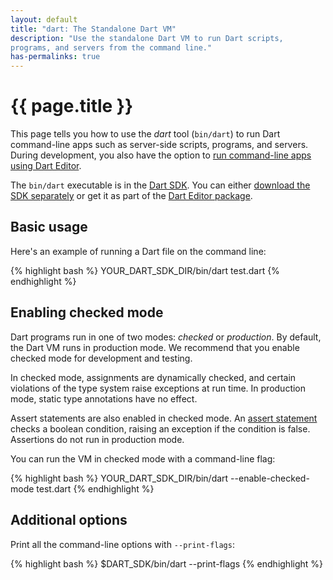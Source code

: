 ```yaml
---
layout: default
title: "dart: The Standalone Dart VM"
description: "Use the standalone Dart VM to run Dart scripts,
programs, and servers from the command line."
has-permalinks: true
---
```


# {{ page.title }}

This page tells you how to use the _dart_ tool (`bin/dart`)
to run Dart command-line apps
such as server-side scripts, programs, and servers.
During development, you also have the option to
[run command-line apps using Dart Editor](/docs/editor/#run).

The `bin/dart` executable is in the [Dart SDK](/docs/sdk/).
You can either [download the SDK separately](/docs/sdk/#download)
or get it as part of the [Dart Editor package](/docs/editor/#download).

## Basic usage

Here's an example of running a Dart file on the command line:

{% highlight bash %}
YOUR_DART_SDK_DIR/bin/dart test.dart
{% endhighlight %}

## Enabling checked mode

Dart programs run in one of two modes: _checked_ or _production_.
By default, the Dart VM runs in production mode.
We recommend that you enable checked mode for development
and testing.

In checked mode, assignments are dynamically checked, and
certain violations of the type system raise exceptions at run time.
In production mode, static type annotations have no
effect.

Assert statements are also enabled in checked mode.
An [assert statement](/docs/dart-up-and-running/contents/ch02.html#assert)
checks a boolean condition,
raising an exception if the condition is false.
Assertions do not run in production mode.

You can run the VM in checked mode with a command-line flag:

{% highlight bash %}
YOUR_DART_SDK_DIR/bin/dart --enable-checked-mode test.dart
{% endhighlight %}

## Additional options

Print all the command-line options with `--print-flags`:

{% highlight bash %}
$DART_SDK/bin/dart --print-flags
{% endhighlight %}
